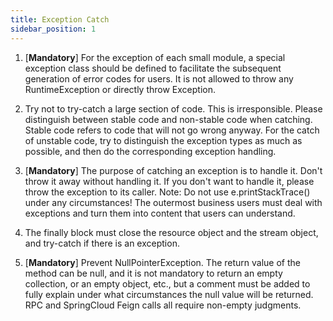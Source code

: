 ```yaml
---
title: Exception Catch
sidebar_position: 1
---
```


1. [**Mandatory**] For the exception of each small module, a special exception class should be defined to facilitate the subsequent generation of error codes for users. It is not allowed to throw any RuntimeException or directly throw Exception.

2. Try not to try-catch a large section of code. This is irresponsible. Please distinguish between stable code and non-stable code when catching. Stable code refers to code that will not go wrong anyway. For the catch of unstable code, try to distinguish the exception types as much as possible, and then do the corresponding exception handling.

3. [**Mandatory**] The purpose of catching an exception is to handle it. Don't throw it away without handling it. If you don't want to handle it, please throw the exception to its caller. Note: Do not use e.printStackTrace() under any circumstances! The outermost business users must deal with exceptions and turn them into content that users can understand.

4. The finally block must close the resource object and the stream object, and try-catch if there is an exception.

5. [**Mandatory**] Prevent NullPointerException. The return value of the method can be null, and it is not mandatory to return an empty collection, or an empty object, etc., but a comment must be added to fully explain under what circumstances the null value will be returned. RPC and SpringCloud Feign calls all require non-empty judgments.